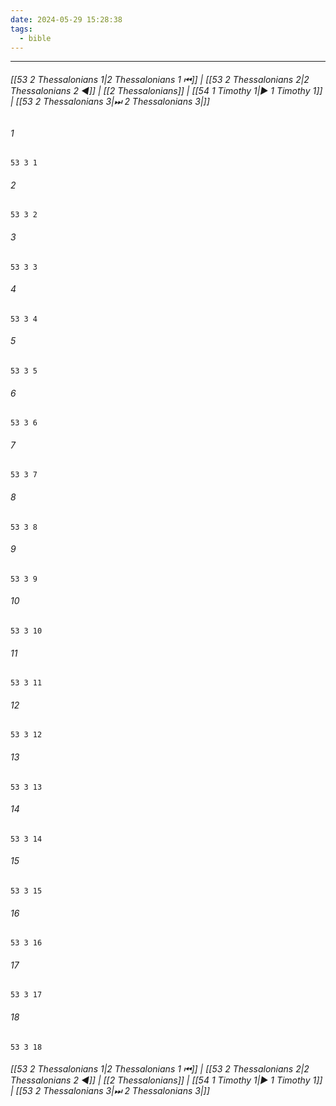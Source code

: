 ```yaml
---
date: 2024-05-29 15:28:38
tags:
  - bible
---
```

___

###### [[53 2 Thessalonians 1|2 Thessalonians 1 ⏮]] | [[53 2 Thessalonians 2|2 Thessalonians 2 ◀]] | [[2 Thessalonians]] | [[54 1 Timothy 1|▶ 1 Timothy 1]] | [[53 2 Thessalonians 3|⏭ 2 Thessalonians 3|]]

###### 1
``` verse
53 3 1 
```
###### 2
``` verse
53 3 2 
```
###### 3
``` verse
53 3 3 
```
###### 4
``` verse
53 3 4 
```
###### 5
``` verse
53 3 5 
```
###### 6
``` verse
53 3 6 
```
###### 7
``` verse
53 3 7 
```
###### 8
``` verse
53 3 8 
```
###### 9
``` verse
53 3 9 
```
###### 10
``` verse
53 3 10 
```
###### 11
``` verse
53 3 11 
```
###### 12
``` verse
53 3 12 
```
###### 13
``` verse
53 3 13 
```
###### 14
``` verse
53 3 14 
```
###### 15
``` verse
53 3 15 
```
###### 16
``` verse
53 3 16 
```
###### 17
``` verse
53 3 17 
```
###### 18
``` verse
53 3 18 
```

###### [[53 2 Thessalonians 1|2 Thessalonians 1 ⏮]] | [[53 2 Thessalonians 2|2 Thessalonians 2 ◀]] | [[2 Thessalonians]] | [[54 1 Timothy 1|▶ 1 Timothy 1]] | [[53 2 Thessalonians 3|⏭ 2 Thessalonians 3|]]

